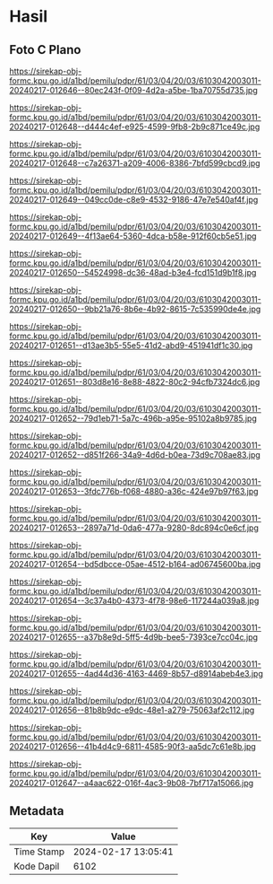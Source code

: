 # Hasil

## Foto C Plano

https://sirekap-obj-formc.kpu.go.id/a1bd/pemilu/pdpr/61/03/04/20/03/6103042003011-20240217-012646--80ec243f-0f09-4d2a-a5be-1ba70755d735.jpg

https://sirekap-obj-formc.kpu.go.id/a1bd/pemilu/pdpr/61/03/04/20/03/6103042003011-20240217-012648--d444c4ef-e925-4599-9fb8-2b9c871ce49c.jpg

https://sirekap-obj-formc.kpu.go.id/a1bd/pemilu/pdpr/61/03/04/20/03/6103042003011-20240217-012648--c7a26371-a209-4006-8386-7bfd599cbcd9.jpg

https://sirekap-obj-formc.kpu.go.id/a1bd/pemilu/pdpr/61/03/04/20/03/6103042003011-20240217-012649--049cc0de-c8e9-4532-9186-47e7e540af4f.jpg

https://sirekap-obj-formc.kpu.go.id/a1bd/pemilu/pdpr/61/03/04/20/03/6103042003011-20240217-012649--4f13ae64-5360-4dca-b58e-912f60cb5e51.jpg

https://sirekap-obj-formc.kpu.go.id/a1bd/pemilu/pdpr/61/03/04/20/03/6103042003011-20240217-012650--54524998-dc36-48ad-b3e4-fcd151d9b1f8.jpg

https://sirekap-obj-formc.kpu.go.id/a1bd/pemilu/pdpr/61/03/04/20/03/6103042003011-20240217-012650--9bb21a76-8b6e-4b92-8615-7c535990de4e.jpg

https://sirekap-obj-formc.kpu.go.id/a1bd/pemilu/pdpr/61/03/04/20/03/6103042003011-20240217-012651--d13ae3b5-55e5-41d2-abd9-451941df1c30.jpg

https://sirekap-obj-formc.kpu.go.id/a1bd/pemilu/pdpr/61/03/04/20/03/6103042003011-20240217-012651--803d8e16-8e88-4822-80c2-94cfb7324dc6.jpg

https://sirekap-obj-formc.kpu.go.id/a1bd/pemilu/pdpr/61/03/04/20/03/6103042003011-20240217-012652--79d1eb71-5a7c-496b-a95e-95102a8b9785.jpg

https://sirekap-obj-formc.kpu.go.id/a1bd/pemilu/pdpr/61/03/04/20/03/6103042003011-20240217-012652--d851f266-34a9-4d6d-b0ea-73d9c708ae83.jpg

https://sirekap-obj-formc.kpu.go.id/a1bd/pemilu/pdpr/61/03/04/20/03/6103042003011-20240217-012653--3fdc776b-f068-4880-a36c-424e97b97f63.jpg

https://sirekap-obj-formc.kpu.go.id/a1bd/pemilu/pdpr/61/03/04/20/03/6103042003011-20240217-012653--2897a71d-0da6-477a-9280-8dc894c0e6cf.jpg

https://sirekap-obj-formc.kpu.go.id/a1bd/pemilu/pdpr/61/03/04/20/03/6103042003011-20240217-012654--bd5dbcce-05ae-4512-b164-ad06745600ba.jpg

https://sirekap-obj-formc.kpu.go.id/a1bd/pemilu/pdpr/61/03/04/20/03/6103042003011-20240217-012654--3c37a4b0-4373-4f78-98e6-117244a039a8.jpg

https://sirekap-obj-formc.kpu.go.id/a1bd/pemilu/pdpr/61/03/04/20/03/6103042003011-20240217-012655--a37b8e9d-5ff5-4d9b-bee5-7393ce7cc04c.jpg

https://sirekap-obj-formc.kpu.go.id/a1bd/pemilu/pdpr/61/03/04/20/03/6103042003011-20240217-012655--4ad44d36-4163-4469-8b57-d8914abeb4e3.jpg

https://sirekap-obj-formc.kpu.go.id/a1bd/pemilu/pdpr/61/03/04/20/03/6103042003011-20240217-012656--81b8b9dc-e9dc-48e1-a279-75063af2c112.jpg

https://sirekap-obj-formc.kpu.go.id/a1bd/pemilu/pdpr/61/03/04/20/03/6103042003011-20240217-012656--41b4d4c9-6811-4585-90f3-aa5dc7c61e8b.jpg

https://sirekap-obj-formc.kpu.go.id/a1bd/pemilu/pdpr/61/03/04/20/03/6103042003011-20240217-012647--a4aac622-016f-4ac3-9b08-7bf717a15066.jpg


## Metadata

| Key        | Value               |
| ---------- | ------------------- |
| Time Stamp | 2024-02-17 13:05:41 |
| Kode Dapil | 6102                |



